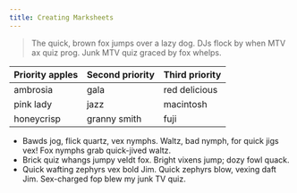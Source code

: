 ```yaml
---
title: Creating Marksheets
---
```


> The quick, brown fox jumps over a lazy dog. DJs flock by when MTV ax quiz prog. Junk MTV quiz graced by fox whelps.


| Priority apples | Second priority | Third priority |
|-------|--------|---------|
| ambrosia | gala | red delicious |
| pink lady | jazz | macintosh |
| honeycrisp | granny smith | fuji |

* Bawds jog, flick quartz, vex nymphs. Waltz, bad nymph, for quick jigs vex! Fox nymphs grab quick-jived waltz.
* Brick quiz whangs jumpy veldt fox. Bright vixens jump; dozy fowl quack.
* Quick wafting zephyrs vex bold Jim.
 Quick zephyrs blow, vexing daft Jim. Sex-charged fop blew my junk TV quiz.
